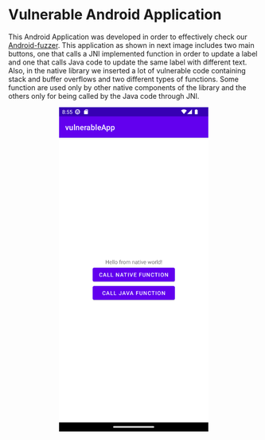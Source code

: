 # Vulnerable Android Application

This Android Application was developed in order to effectively check our [Android-fuzzer](https://github.com/AthanasiosOikonomou/Android-fuzzer).
This application as shown in next image includes two main buttons, one that calls a JNI implemented
function in order to update a label and one that calls Java code to update the same
label with different text. Also, in the native library we inserted a lot of vulnerable
code containing stack and buffer overflows and two different types of functions. Some
function are used only by other native components of the library and the others only
for being called by the Java code through JNI.

<p align="center"><img src="./assets/screenshot.png?raw=true" width="300"></p>